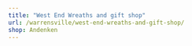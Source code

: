 ```yaml
---
title: "West End Wreaths and gift shop"
url: /warrensville/west-end-wreaths-and-gift-shop/
shop: Andenken
---
```

